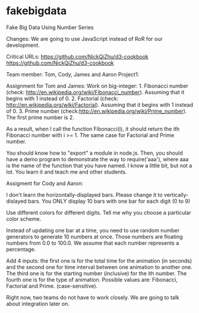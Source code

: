 # fakebigdata
Fake Big Data Using Number Series

Changes: We are going to use JavaScript instead of RoR for our development.

Critical URLs: https://github.com/NickQiZhu/d3-cookbook
https://github.com/NickQiZhu/d3-cookbook


Team member: Tom, Cody, James and Aaron
Project1: 

Assignment for Tom and James:
Work on big-integer: 1. Fibonacci number (check: http://en.wikipedia.org/wiki/Fibonacci_number). Assuming that it begins with 1 instead of 0. 2. Factorial (check: http://en.wikipedia.org/wiki/Factorial). Assuming that it begins with 1 instead of 0. 3. Prime number (check:http://en.wikipedia.org/wiki/Prime_number). The first prime number is 2.

As a result, when I call the function Fibonacci(i), it should return the ith Fibonacci number with i >= 1. The same case for Factorial and Prime number.

You should know how to "export" a module in node.js. Then, you should have a demo program to demonstrate the way to require('aaa'), where aaa is the name of the function that you have named. I know a little bit, but not a lot. You learn it and teach me and other students.

Assigment for Cody and Aaron:

I don't learn the horizontally-displayed bars. Please change it to vertically-dislayed bars.
You ONLY display 10 bars with one bar for each digit (0 to 9)

Use different colors for different digits. Tell me why you choose a particular color scheme.

Instead of updating one bar at a time, you need to use random number generators to generate 10 numbers at once. Those numbers are floating numbers from 0.0 to 100.0. We assume that each number represents a percentage.

Add 4 inputs: the first one is for the total time for the animation (in seconds) and the second one for time interval between one animation to another one. The third one is for the starting number (inclusive) for the ith number. The fourth one is for the type of animation. Possible values are: Fibonacci, Factorial and Prime. (case-sensitive).

Right now, two teams do not have to work closely. We are going to talk about integration later on.
